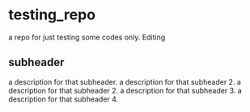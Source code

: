 # testing_repo
a repo for just testing some codes only.
Editing


## subheader

a description for that subheader.
a description for that subheader 2.
a description for that subheader 2.
a description for that subheader 3.
a description for that subheader 4.
